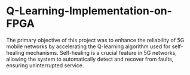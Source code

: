 # Q-Learning-Implementation-on-FPGA
The primary objective of this project was to enhance the reliability of 5G mobile networks by accelerating the Q-learning algorithm used for self-healing mechanisms. Self-healing is a crucial feature in 5G networks, allowing the system to automatically detect and recover from faults, ensuring uninterrupted service. 
